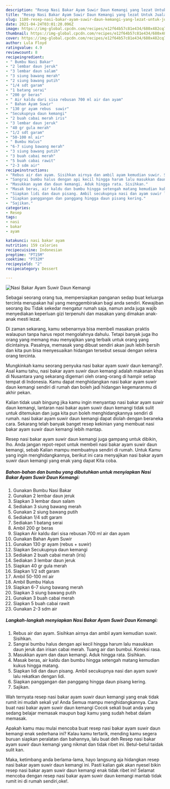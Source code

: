 ```yaml
---
description: "Resep Nasi Bakar Ayam Suwir Daun Kemangi yang lezat Untuk Jualan"
title: "Resep Nasi Bakar Ayam Suwir Daun Kemangi yang lezat Untuk Jualan"
slug: 1180-resep-nasi-bakar-ayam-suwir-daun-kemangi-yang-lezat-untuk-jualan
date: 2021-04-24T03:01:20.096Z
image: https://img-global.cpcdn.com/recipes/e12f64b57c81e434/680x482cq70/nasi-bakar-ayam-suwir-daun-kemangi-foto-resep-utama.jpg
thumbnail: https://img-global.cpcdn.com/recipes/e12f64b57c81e434/680x482cq70/nasi-bakar-ayam-suwir-daun-kemangi-foto-resep-utama.jpg
cover: https://img-global.cpcdn.com/recipes/e12f64b57c81e434/680x482cq70/nasi-bakar-ayam-suwir-daun-kemangi-foto-resep-utama.jpg
author: Lula Floyd
ratingvalue: 4.9
reviewcount: 8
recipeingredient:
- " Bumbu Nasi Bakar"
- "2 lembar daun jeruk"
- "3 lembar daun salam"
- "3 siung bawang merah"
- "2 siung bawang putih"
- "1/4 sdt garam"
- "1 batang serai"
- "200 gr beras"
- " Air kaldu dari sisa rebusan 700 ml air dan ayam"
- " Bahan Ayam Suwir"
- "130 gr ayam rebus  suwir"
- "Secukupnya daun kemangi"
- "2 buah cabai merah iris"
- "3 lembar daun jeruk"
- "40 gr gula merah"
- "1/2 sdt garam"
- "50-100 ml air"
- " Bumbu Halus"
- "6-7 siung bawang merah"
- "3 siung bawang putih"
- "3 buah cabai merah"
- "5 buah cabai rawit"
- "2-3 sdm air"
recipeinstructions:
- "Rebus air dan ayam. Sisihkan airnya dan ambil ayam kemudian suwir. Sisihkan."
- "Sangrai bumbu halus dengan api kecil hingga harum lalu masukkan daun jeruk dan irisan cabai merah. Tuang air dan bumbui. Koreksi rasa."
- "Masukkan ayam dan daun kemangi. Aduk hingga rata. Sisihkan."
- "Masak beras, air kaldu dan bumbu hingga setengah matang kemudian kukus hingga matang."
- "Siapkan lidi dan daun pisang. Ambil secukupnya nasi dan ayam suwir lalu rekatkan dengan lidi."
- "Siapkan panggangan dan panggang hingga daun pisang kering."
- "Sajikan."
categories:
- Resep
tags:
- nasi
- bakar
- ayam

katakunci: nasi bakar ayam 
nutrition: 159 calories
recipecuisine: Indonesian
preptime: "PT15M"
cooktime: "PT32M"
recipeyield: "2"
recipecategory: Dessert

---
```



![Nasi Bakar Ayam Suwir Daun Kemangi](https://img-global.cpcdn.com/recipes/e12f64b57c81e434/680x482cq70/nasi-bakar-ayam-suwir-daun-kemangi-foto-resep-utama.jpg)

Sebagai seorang orang tua, mempersiapkan panganan sedap buat keluarga tercinta merupakan hal yang menggembirakan bagi anda sendiri. Kewajiban seorang ibu Tidak sekedar mengatur rumah saja, namun anda juga wajib menyediakan keperluan gizi terpenuhi dan masakan yang dimakan anak-anak mesti lezat.

Di zaman  sekarang, kamu sebenarnya bisa membeli masakan praktis walaupun tanpa harus repot mengolahnya dahulu. Tetapi banyak juga lho orang yang memang mau menyajikan yang terbaik untuk orang yang dicintainya. Pasalnya, memasak yang dibuat sendiri akan jauh lebih bersih dan kita pun bisa menyesuaikan hidangan tersebut sesuai dengan selera orang tercinta. 



Mungkinkah kamu seorang penyuka nasi bakar ayam suwir daun kemangi?. Asal kamu tahu, nasi bakar ayam suwir daun kemangi adalah makanan khas di Nusantara yang sekarang digemari oleh orang-orang di hampir setiap tempat di Indonesia. Kamu dapat menghidangkan nasi bakar ayam suwir daun kemangi sendiri di rumah dan boleh jadi hidangan kegemaranmu di akhir pekan.

Kalian tidak usah bingung jika kamu ingin menyantap nasi bakar ayam suwir daun kemangi, lantaran nasi bakar ayam suwir daun kemangi tidak sulit untuk ditemukan dan juga kita pun boleh menghidangkannya sendiri di rumah. nasi bakar ayam suwir daun kemangi dapat diolah dengan beraneka cara. Sekarang telah banyak banget resep kekinian yang membuat nasi bakar ayam suwir daun kemangi lebih mantap.

Resep nasi bakar ayam suwir daun kemangi juga gampang untuk dibikin, lho. Anda jangan repot-repot untuk membeli nasi bakar ayam suwir daun kemangi, sebab Kalian mampu membuatnya sendiri di rumah. Untuk Kamu yang ingin menghidangkannya, berikut ini cara menyajikan nasi bakar ayam suwir daun kemangi yang enak yang dapat Kita coba.

<!--inarticleads1-->

##### Bahan-bahan dan bumbu yang dibutuhkan untuk menyiapkan Nasi Bakar Ayam Suwir Daun Kemangi:

1. Gunakan  Bumbu Nasi Bakar
1. Gunakan 2 lembar daun jeruk
1. Siapkan 3 lembar daun salam
1. Sediakan 3 siung bawang merah
1. Gunakan 2 siung bawang putih
1. Sediakan 1/4 sdt garam
1. Sediakan 1 batang serai
1. Ambil 200 gr beras
1. Siapkan  Air kaldu dari sisa rebusan 700 ml air dan ayam
1. Gunakan  Bahan Ayam Suwir
1. Gunakan 130 gr ayam (rebus + suwir)
1. Siapkan Secukupnya daun kemangi
1. Sediakan 2 buah cabai merah (iris)
1. Sediakan 3 lembar daun jeruk
1. Siapkan 40 gr gula merah
1. Siapkan 1/2 sdt garam
1. Ambil 50-100 ml air
1. Ambil  Bumbu Halus
1. Siapkan 6-7 siung bawang merah
1. Siapkan 3 siung bawang putih
1. Gunakan 3 buah cabai merah
1. Siapkan 5 buah cabai rawit
1. Gunakan 2-3 sdm air




<!--inarticleads2-->

##### Langkah-langkah menyiapkan Nasi Bakar Ayam Suwir Daun Kemangi:

1. Rebus air dan ayam. Sisihkan airnya dan ambil ayam kemudian suwir. Sisihkan.
1. Sangrai bumbu halus dengan api kecil hingga harum lalu masukkan daun jeruk dan irisan cabai merah. Tuang air dan bumbui. Koreksi rasa.
1. Masukkan ayam dan daun kemangi. Aduk hingga rata. Sisihkan.
1. Masak beras, air kaldu dan bumbu hingga setengah matang kemudian kukus hingga matang.
1. Siapkan lidi dan daun pisang. Ambil secukupnya nasi dan ayam suwir lalu rekatkan dengan lidi.
1. Siapkan panggangan dan panggang hingga daun pisang kering.
1. Sajikan.




Wah ternyata resep nasi bakar ayam suwir daun kemangi yang enak tidak rumit ini mudah sekali ya! Anda Semua mampu menghidangkannya. Cara buat nasi bakar ayam suwir daun kemangi Cocok sekali buat anda yang sedang belajar memasak maupun bagi kamu yang sudah hebat dalam memasak.

Apakah kamu mau mulai mencoba buat resep nasi bakar ayam suwir daun kemangi enak sederhana ini? Kalau kamu tertarik, mending kamu segera buruan siapkan peralatan dan bahannya, lalu buat deh Resep nasi bakar ayam suwir daun kemangi yang nikmat dan tidak ribet ini. Betul-betul taidak sulit kan. 

Maka, ketimbang anda berlama-lama, hayo langsung aja hidangkan resep nasi bakar ayam suwir daun kemangi ini. Pasti kalian gak akan nyesel bikin resep nasi bakar ayam suwir daun kemangi enak tidak ribet ini! Selamat mencoba dengan resep nasi bakar ayam suwir daun kemangi mantab tidak rumit ini di rumah sendiri,oke!.

